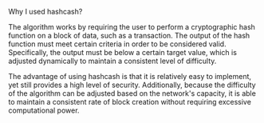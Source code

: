 Why I used hashcash?

The algorithm works by requiring the user to perform a cryptographic hash function on a block of data, such as a transaction. The output of the hash function must meet certain criteria in order to be considered valid. Specifically, the output must be below a certain target value, which is adjusted dynamically to maintain a consistent level of difficulty.

The advantage of using hashcash is that it is relatively easy to implement, yet still provides a high level of security. Additionally, because the difficulty of the algorithm can be adjusted based on the network's capacity, it is able to maintain a consistent rate of block creation without requiring excessive computational power.